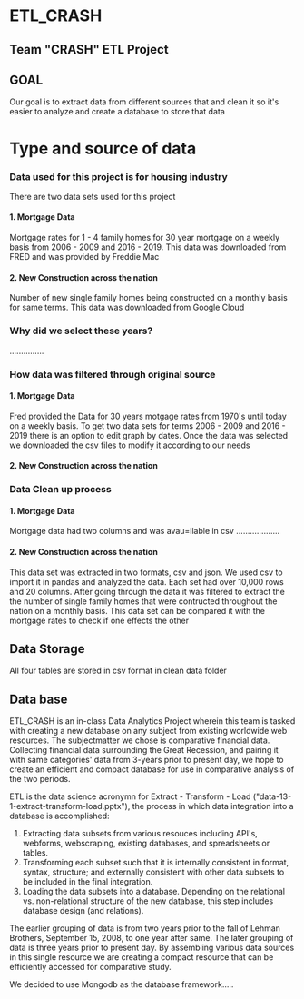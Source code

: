# ETL_CRASH
 
## Team "CRASH" ETL Project

## GOAL

Our goal is to extract data from different sources that and clean it so it's easier to analyze and create a database to store that data

# Type and source of data

### Data used for this project is for housing industry

There are two data sets used for this project

#### 1. Mortgage Data
Mortgage rates for 1 - 4 family homes for 30 year mortgage on a weekly basis from 2006 - 2009 and 2016 - 2019. This data was downloaded from FRED and was provided by Freddie Mac

#### 2. New Construction across the nation
Number of new single family homes being constructed on a monthly basis for same terms. This data was downloaded from Google Cloud 

### Why did we select these years?

...............


### How data was filtered through original source 
#### 1. Mortgage Data
Fred provided the Data for 30 years motgage rates from 1970's until today on a weekly basis. To get two data sets for terms 2006 - 2009 and 2016 - 2019 there is an option to edit graph by dates. Once the data was selected we downloaded the csv files to modify it according to our needs 


#### 2. New Construction across the nation


### Data Clean up process

#### 1. Mortgage Data
Mortgage data had two columns and was avau=ilable in csv ...................


#### 2. New Construction across the nation
This data set was extracted in two formats, csv and json. We used csv to import it in pandas and analyzed the data. Each set had over 10,000 rows and 20 columns. After going through the data it was filtered to extract the the number of single family homes that were contructed throughout the nation on a monthly basis. This data set can be compared it with the mortgage rates to check if one effects the other


## Data Storage
All four tables are stored in csv format in clean data folder 

## Data base 





 ETL_CRASH is an in-class Data Analytics Project wherein this team is tasked with creating a new database on any subject from existing worldwide web resources. The subjectmatter we chose is comparative financial data. Collecting financial data surrounding the Great Recession, and pairing it with same categories' data from 3-years prior to present day, we hope to create an efficient and compact database for use in comparative analysis of the two periods.

 ETL is the data science acronymn for Extract - Transform - Load ("data-13-1-extract-transform-load.pptx"), the process in which data integration into a database is accomplished: 
 1) Extracting data subsets from various resouces including API's, webforms, webscraping, existing databases, and spreadsheets or tables.
 2) Transforming each subset such that it is internally consistent in format, syntax, structure; and externally consistent with other data subsets to be included in the final integration. 
 3) Loading the data subsets into a database. Depending on the relational vs. non-relational structure of the new database, this step includes database design (and relations).

The earlier grouping of data is from two years prior to the fall of Lehman Brothers, September 15, 2008, to one year after same. The later grouping of data is three years prior to present day. By assembling various data sources in this single resource we are creating a compact resource that can be efficiently accessed for comparative study. 

We decided to use Mongodb as the database framework.....
